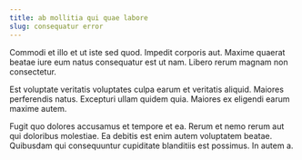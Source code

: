```yaml
---
title: ab mollitia qui quae labore
slug: consequatur error
---
```


Commodi et illo et ut iste sed quod. Impedit corporis aut. Maxime quaerat beatae iure eum natus consequatur est ut nam. Libero rerum magnam non consectetur.

Est voluptate veritatis voluptates culpa earum et veritatis aliquid. Maiores perferendis natus. Excepturi ullam quidem quia. Maiores ex eligendi earum maxime autem.

Fugit quo dolores accusamus et tempore et ea. Rerum et nemo rerum aut qui doloribus molestiae. Ea debitis est enim autem voluptatem beatae. Quibusdam qui consequuntur cupiditate blanditiis est possimus. In autem a.
